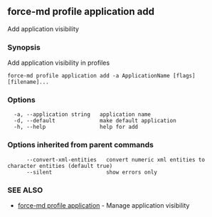 ## force-md profile application add

Add application visibility

### Synopsis

Add application visibility in profiles

```
force-md profile application add -a ApplicationName [flags] [filename]...
```

### Options

```
  -a, --application string   application name
  -d, --default              make default application
  -h, --help                 help for add
```

### Options inherited from parent commands

```
      --convert-xml-entities   convert numeric xml entities to character entities (default true)
      --silent                 show errors only
```

### SEE ALSO

* [force-md profile application](force-md_profile_application.md)	 - Manage application visibility

